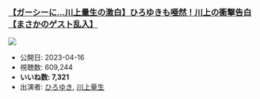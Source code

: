 ### [【ガーシーに…川上量生の激白】ひろゆきも唖然！川上の衝撃告白【まさかのゲスト乱入】](https://www.youtube.com/watch?v=4XtxNxvov3Q)
[![](https://img.youtube.com/vi/4XtxNxvov3Q/sddefault.jpg)](https://www.youtube.com/watch?v=4XtxNxvov3Q)
-   公開日: 2023-04-16
-   視聴数: 609,244
-   **いいね数: 7,321**
-   出演者: [ひろゆき](/rehacq_fan/people/ひろゆき "wikilink"), [川上量生](/rehacq_fan/people/川上量生 "wikilink")
